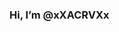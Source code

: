 ### Hi, I’m @xXACRVXx

<!---
xXACRVXx/xXACRVXx is a ✨ special ✨ repository because its `README.md` (this file) appears on your GitHub profile.
You can click the Preview link to take a look at your changes.
--->
